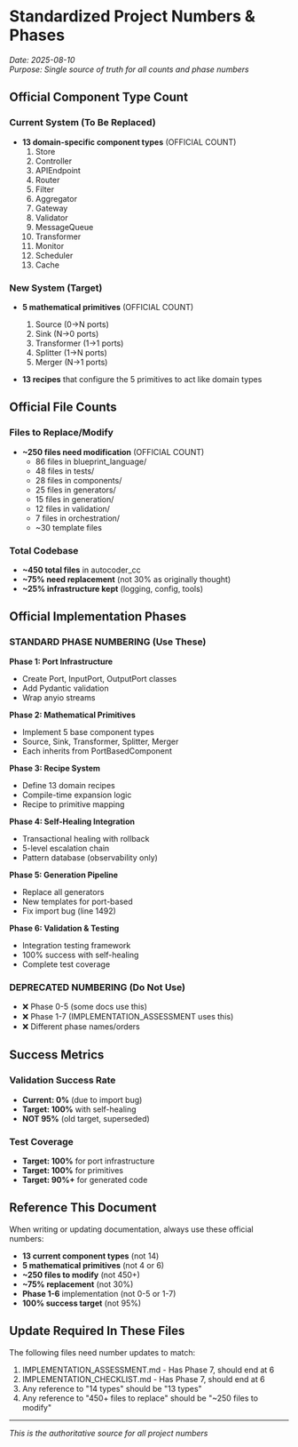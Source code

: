 # Standardized Project Numbers & Phases

*Date: 2025-08-10*  
*Purpose: Single source of truth for all counts and phase numbers*

## Official Component Type Count

### Current System (To Be Replaced)
- **13 domain-specific component types** (OFFICIAL COUNT)
  1. Store
  2. Controller  
  3. APIEndpoint
  4. Router
  5. Filter
  6. Aggregator
  7. Gateway
  8. Validator
  9. MessageQueue
  10. Transformer
  11. Monitor
  12. Scheduler
  13. Cache

### New System (Target)
- **5 mathematical primitives** (OFFICIAL COUNT)
  1. Source (0→N ports)
  2. Sink (N→0 ports)
  3. Transformer (1→1 ports)
  4. Splitter (1→N ports)
  5. Merger (N→1 ports)

- **13 recipes** that configure the 5 primitives to act like domain types

## Official File Counts

### Files to Replace/Modify
- **~250 files need modification** (OFFICIAL COUNT)
  - 86 files in blueprint_language/
  - 48 files in tests/
  - 28 files in components/
  - 25 files in generators/
  - 15 files in generation/
  - 12 files in validation/
  - 7 files in orchestration/
  - ~30 template files
  
### Total Codebase
- **~450 total files** in autocoder_cc
- **~75% need replacement** (not 30% as originally thought)
- **~25% infrastructure kept** (logging, config, tools)

## Official Implementation Phases

### STANDARD PHASE NUMBERING (Use These)

**Phase 1: Port Infrastructure**
- Create Port, InputPort, OutputPort classes
- Add Pydantic validation
- Wrap anyio streams

**Phase 2: Mathematical Primitives**  
- Implement 5 base component types
- Source, Sink, Transformer, Splitter, Merger
- Each inherits from PortBasedComponent

**Phase 3: Recipe System**
- Define 13 domain recipes
- Compile-time expansion logic
- Recipe to primitive mapping

**Phase 4: Self-Healing Integration**
- Transactional healing with rollback
- 5-level escalation chain
- Pattern database (observability only)

**Phase 5: Generation Pipeline**
- Replace all generators
- New templates for port-based
- Fix import bug (line 1492)

**Phase 6: Validation & Testing**
- Integration testing framework
- 100% success with self-healing
- Complete test coverage

### DEPRECATED NUMBERING (Do Not Use)
- ❌ Phase 0-5 (some docs use this)
- ❌ Phase 1-7 (IMPLEMENTATION_ASSESSMENT uses this)
- ❌ Different phase names/orders

## Success Metrics

### Validation Success Rate
- **Current: 0%** (due to import bug)
- **Target: 100%** with self-healing
- **NOT 95%** (old target, superseded)

### Test Coverage
- **Target: 100%** for port infrastructure
- **Target: 100%** for primitives
- **Target: 90%+** for generated code

## Reference This Document

When writing or updating documentation, always use these official numbers:
- **13 current component types** (not 14)
- **5 mathematical primitives** (not 4 or 6)
- **~250 files to modify** (not 450+)
- **~75% replacement** (not 30%)
- **Phase 1-6** implementation (not 0-5 or 1-7)
- **100% success target** (not 95%)

## Update Required In These Files

The following files need number updates to match:
1. IMPLEMENTATION_ASSESSMENT.md - Has Phase 7, should end at 6
2. IMPLEMENTATION_CHECKLIST.md - Has Phase 7, should end at 6
3. Any reference to "14 types" should be "13 types"
4. Any reference to "450+ files to replace" should be "~250 files to modify"

---

*This is the authoritative source for all project numbers*